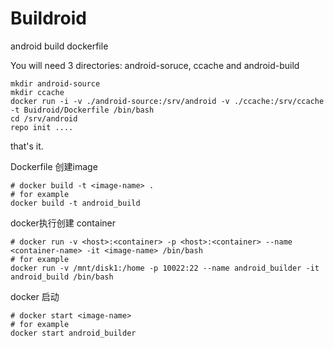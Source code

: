 # Buildroid
android build dockerfile

You will need 3 directories: android-soruce, ccache and android-build

    mkdir android-source
    mkdir ccache
    docker run -i -v ./android-source:/srv/android -v ./ccache:/srv/ccache -t Buidroid/Dockerfile /bin/bash
    cd /srv/android
    repo init ....

that's it.

Dockerfile 创建image

    # docker build -t <image-name> .
    # for example
    docker build -t android_build
    
docker执行创建 container

    # docker run -v <host>:<container> -p <host>:<container> --name <container-name> -it <image-name> /bin/bash
    # for example
    docker run -v /mnt/disk1:/home -p 10022:22 --name android_builder -it android_build /bin/bash
    
docker 启动
    
    # docker start <image-name>
    # for example
    docker start android_builder
    
